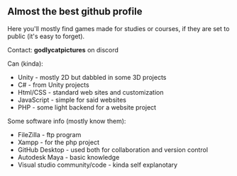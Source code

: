 ## Almost the best github profile

Here you'll mostly find games made for studies or courses, if they are set to public (it's easy to forget).

Contact: **godlycatpictures** on discord

 Can (kinda):
- Unity - mostly 2D but dabbled in some 3D projects
- C# - from Unity projects
- Html/CSS - standard web sites and customization
- JavaScript - simple for said websites
- PHP - some light backend for a website project

 Some software info (mostly know them):
- FileZilla - ftp program
- Xampp - for the php project
- GitHub Desktop - used both for collaboration and version control
- Autodesk Maya - basic knowledge
- Visual studio community/code - kinda self explanotary
<!--
**Godlycatpictures/Godlycatpictures** is a ✨ _special_ ✨ repository because its `README.md` (this file) appears on your GitHub profile.

Here are some ideas to get you started:

- 🔭 I’m currently working on ...
- 🌱 I’m currently learning ...
- 👯 I’m looking to collaborate on ...
- 🤔 I’m looking for help with ...
- 💬 Ask me about ...
- 📫 How to reach me: ...
- 😄 Pronouns: ...
- ⚡ Fun fact: ...
-->
